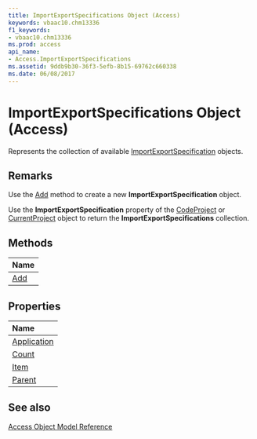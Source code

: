 ```yaml
---
title: ImportExportSpecifications Object (Access)
keywords: vbaac10.chm13336
f1_keywords:
- vbaac10.chm13336
ms.prod: access
api_name:
- Access.ImportExportSpecifications
ms.assetid: 9ddb9b30-36f3-5efb-8b15-69762c660338
ms.date: 06/08/2017
---
```



# ImportExportSpecifications Object (Access)

Represents the collection of available [ImportExportSpecification](Access.ImportExportSpecification.md) objects.


## Remarks

Use the [Add](Access.ImportExportSpecifications.Add.md) method to create a new **ImportExportSpecification** object.

Use the  **ImportExportSpecification** property of the [CodeProject](Access.CodeProject.md) or [CurrentProject](Access.CurrentProject.md) object to return the **ImportExportSpecifications** collection.


## Methods



|**Name**|
|:-----|
|[Add](Access.ImportExportSpecifications.Add.md)|

## Properties



|**Name**|
|:-----|
|[Application](Access.ImportExportSpecifications.Application.md)|
|[Count](Access.ImportExportSpecifications.Count.md)|
|[Item](Access.ImportExportSpecifications.Item.md)|
|[Parent](Access.ImportExportSpecifications.Parent.md)|

## See also


[Access Object Model Reference](overview/Access/object-model.md)
